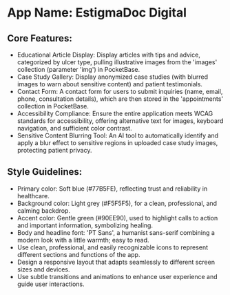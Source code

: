 # **App Name**: EstigmaDoc Digital

## Core Features:

- Educational Article Display: Display articles with tips and advice, categorized by ulcer type, pulling illustrative images from the 'images' collection (parameter 'img') in PocketBase.
- Case Study Gallery: Display anonymized case studies (with blurred images to warn about sensitive content) and patient testimonials.
- Contact Form: A contact form for users to submit inquiries (name, email, phone, consultation details), which are then stored in the 'appointments' collection in PocketBase.
- Accessibility Compliance: Ensure the entire application meets WCAG standards for accessibility, offering alternative text for images, keyboard navigation, and sufficient color contrast.
- Sensitive Content Blurring Tool: An AI tool to automatically identify and apply a blur effect to sensitive regions in uploaded case study images, protecting patient privacy.

## Style Guidelines:

- Primary color: Soft blue (#77B5FE), reflecting trust and reliability in healthcare.
- Background color: Light grey (#F5F5F5), for a clean, professional, and calming backdrop.
- Accent color: Gentle green (#90EE90), used to highlight calls to action and important information, symbolizing healing.
- Body and headline font: 'PT Sans', a humanist sans-serif combining a modern look with a little warmth; easy to read.
- Use clean, professional, and easily recognizable icons to represent different sections and functions of the app.
- Design a responsive layout that adapts seamlessly to different screen sizes and devices.
- Use subtle transitions and animations to enhance user experience and guide user interactions.
